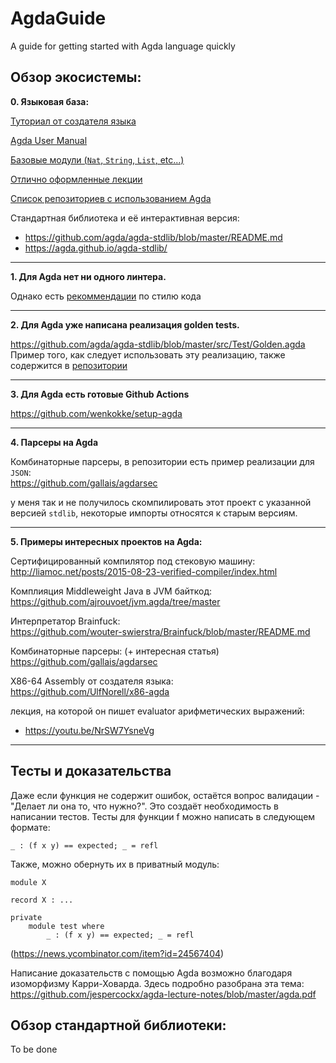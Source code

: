 # AgdaGuide
A guide for getting started with Agda language quickly

## Обзор экосистемы:
**0. Языковая база:**

[Туториал от создателя языка](https://www.cse.chalmers.se/~ulfn/papers/afp08/tutorial.pdf)

[Agda User Manual](https://agda.readthedocs.io/en/latest/getting-started/index.html)

[Базовые модули (`Nat`, `String`, `List`, etc...)](https://github.com/agda/agda/tree/master/src/data/lib/prim/Agda/Builtin)

[Отлично оформленные лекции](https://github.com/jespercockx/agda-lecture-notes/blob/master/agda.pdf)

[Список репозиториев с использованием Agda](https://github.com/xgrommx/agda-ecosystem)

Стандартная библиотека и её интерактивная версия:
- https://github.com/agda/agda-stdlib/blob/master/README.md
- https://agda.github.io/agda-stdlib/

---
**1. Для Agda нет ни одного линтера.**

Однако есть [рекоммендации](https://github.com/agda/agda-stdlib/blob/master/doc/style-guide.md) по стилю кода

--- 
**2. Для Agda уже написана реализация golden tests.**

https://github.com/agda/agda-stdlib/blob/master/src/Test/Golden.agda<br>
Пример того, как следует использовать эту реализацию, также содержится в [репозитории](https://github.com/agda/agda-stdlib/tree/master/tests)

---
**3. Для Agda есть готовые Github Actions**

https://github.com/wenkokke/setup-agda

---
**4. Парсеры на Agda**

Комбинаторные парсеры, в репозитории есть пример реализации для `JSON`:<br>https://github.com/gallais/agdarsec

у меня так и не получилось скомпилировать этот проект с указанной версией `stdlib`, некоторые импорты относятся к старым версиям.

---
**5. Примеры интересных проектов на Agda:**

Сертифицированный компилятор под стековую машину:<br>
http://liamoc.net/posts/2015-08-23-verified-compiler/index.html

Комплияция Middleweight Java в JVM байткод:<br>
https://github.com/ajrouvoet/jvm.agda/tree/master

Интерпретатор Brainfuck:<br>
https://github.com/wouter-swierstra/Brainfuck/blob/master/README.md

Комбинаторные парсеры: (+ интересная статья)<br>
https://github.com/gallais/agdarsec

X86-64 Assembly от создателя языка:<br>
https://github.com/UlfNorell/x86-agda


лекция, на которой он пишет evaluator арифметических выражений:<br>
- https://youtu.be/NrSW7YsneVg
---


## Тесты и доказательства
Даже если функция не содержит ошибок, остаётся вопрос валидации - "Делает ли она то, что нужно?". Это создаёт необходимость в написании тестов.
Тесты для функции f можно написать в следующем формате:

`_ : (f x y) == expected; _ = refl`

Также, можно обернуть их в приватный модуль:

```
module X

record X : ...

private
	module test where
		_ : (f x y) == expected; _ = refl
```
(https://news.ycombinator.com/item?id=24567404)

Написание доказательств с помощью Agda возможно благодаря изоморфизму Карри-Ховарда.
Здесь подробно разобрана эта тема:
https://github.com/jespercockx/agda-lecture-notes/blob/master/agda.pdf

## Обзор стандартной библиотеки:
To be done
 
